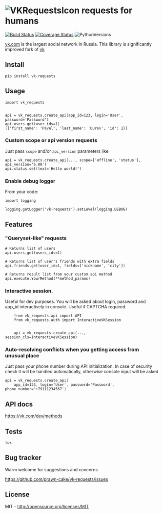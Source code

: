 ![VKRequestsIcon](https://www.dropbox.com/s/dv9oy3i8nlmdo50/vk_icon.png?dl=1) requests for humans
========================================================================================================
[![Build Status](https://travis-ci.org/prawn-cake/vk-requests.svg?branch=master)](https://travis-ci.org/prawn-cake/vk-requests)
[![Coverage Status](https://coveralls.io/repos/prawn-cake/vk-requests/badge.svg?branch=master&service=github)](https://coveralls.io/github/prawn-cake/vk-requests?branch=master)
![PythonVersions](https://www.dropbox.com/s/ck0nc28ttga2pw9/python-2.7_3.4-blue.svg?dl=1)

[vk.com](https://vk.com) is the largest social network in Russia.
This library is significantly improved fork of [vk](https://github.com/dimka665/vk)

## Install

    pip install vk-requests
    
## Usage
    import vk_requests
    
    
    api = vk_requests.create_api(app_id=123, login='User', password='Password')
    api.users.get(user_ids=1)
    [{'first_name': 'Pavel', 'last_name': 'Durov', 'id': 1}]
    
### Custom scope or api version requests

Just pass `scope` and/or `api_version` parameters like

    api = vk_requests.create_api(..., scope=['offline', 'status'], api_version='5.00')
    api.status.set(text='Hello world!')
    
### Enable debug logger
From your code:
    
    import logging
    
    logging.getLogger('vk-requests').setLevel(logging.DEBUG)


## Features
### "Queryset-like" requests
    
    # Returns list of users
    api.users.get(users_ids=1)
    
    # Returns list of user's friends with extra fields 
    api.friends.get(user_id=1, fields=['nickname', 'city'])
    
    # Returns result list from your custom api method
    api.execute.YourMethod(**method_params)
 
 
### Interactive session. 

Useful for dev purposes. You will be asked about login, password and app_id 
interactively in console. Useful if CAPTCHA required.
        
        from vk_requests.api import API
        from vk_requests.auth import InteractiveVKSession
        
        
        api = vk_requests.create_api(..., session_cls=InteractiveVKSession)


### Auto-resolving conflicts when you getting access from unusual place

Just pass your phone number during API initialization. In case of security check 
it will be handled automatically, otherwise console input will be asked

    api = vk_requests.create_api(
        app_id=123, login='User', password='Password', phone_number='+79111234567')


## API docs
https://vk.com/dev/methods


## Tests
    
    tox


## Bug tracker

Warm welcome for suggestions and concerns

https://github.com/prawn-cake/vk-requests/issues


## License

MIT - http://opensource.org/licenses/MIT
